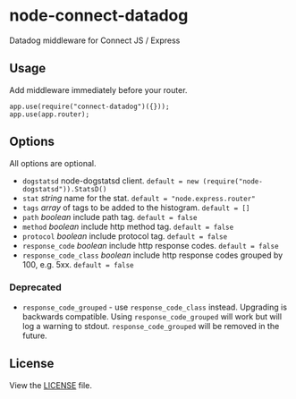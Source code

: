 # node-connect-datadog

Datadog middleware for Connect JS / Express


## Usage

Add middleware immediately before your router.

	app.use(require("connect-datadog")({}));
	app.use(app.router);

## Options

All options are optional.

* `dogstatsd` node-dogstatsd client. `default = new (require("node-dogstatsd")).StatsD()`
* `stat` *string* name for the stat. `default = "node.express.router"`
* `tags` *array* of tags to be added to the histogram. `default = []`
* `path` *boolean* include path tag. `default = false`
* `method` *boolean* include http method tag. `default = false`
* `protocol` *boolean* include protocol tag. `default = false`
* `response_code` *boolean* include http response codes. `default = false`
* `response_code_class` *boolean* include http response codes grouped by 100, e.g. 5xx. `default = false`

### Deprecated

* `response_code_grouped` - use `response_code_class` instead.  Upgrading is backwards compatible.  Using `response_code_grouped` will work but will log a warning to stdout.  `response_code_grouped` will be removed in the future.

## License

View the [LICENSE](https://github.com/AppPress/node-connect-datadog/blob/master/LICENSE) file.

